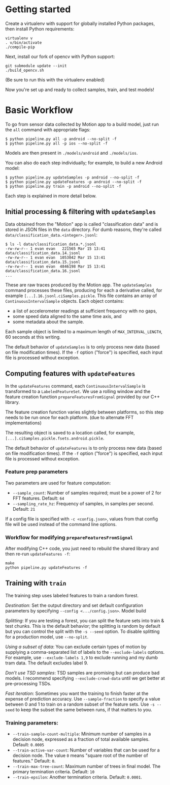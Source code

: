 # Getting started


Create a virtualenv with support for globally installed Python packages, then
install Python requirements:

```
virtualenv v
. v/bin/activate
./compile-pip
```

Next, install our fork of opencv with Python support:

```
git submodule update --init
./build_opencv.sh
```

(Be sure to run this with the virtualenv enabled)

Now you're set up and ready to collect samples, train, and test models!

# Basic Workflow

To go from sensor data collected by Motion app to a build model, just run the
`all` command with appropriate flags:

```
$ python pipeline.py all -p android --no-split -f
$ python pipeline.py all -p ios --no-split -f
```

Models are then present in `./models/android` and `./models/ios`.

You can also do each step individually; for example, to build a new Android model:

```
$ python pipeline.py updateSamples -p android --no-split -f
$ python pipeline.py updateFeatures -p android --no-split -f
$ python pipeline.py train -p android --no-split -f
```

Each step is explained in more detail below.

## Initial processing & filtering with `updateSamples`

Data obtained from the "Motion" app is called "classification data" and is
stored in JSON files in the `data` directory.  For dumb reasons, they're called
`data/classification_data.<integer>.jsonl`:

```
$ ls -l data/classification_data.*.jsonl
-rw-rw-r-- 1 evan evan   221565 Mar 15 13:41 data/classification_data.14.jsonl
-rw-rw-r-- 1 evan evan  1053042 Mar 15 13:41 data/classification_data.15.jsonl
-rw-rw-r-- 1 evan evan  4846198 Mar 15 13:41 data/classification_data.16.jsonl
...
```

These are raw traces produced by the Motion app. The `updateSamples` command
processes these files, producing for each a derivative called, for example
`[...].16.jsonl.ciSamples.pickle`. This file contains an array of
`ContinuousIntervalSample` objects. Each object contains:

 * a list of accelerometer readings at sufficient frequency with no gaps,
 * some speed data aligned to the same time axis, and
 * some metadata about the sample.

Each sample object is limited to a maximum length of `MAX_INTERVAL_LENGTH`, 60
seconds at this writing.

The default behavior of `updateSamples` is to only process new data (based on
file modification times). If the `-f` option ("force") is specified, each input
file is processed without exception.

## Computing features with `updateFeatures`

In the `updateFeatures` command, each `ContinuousIntervalSample` is transformed
to a `LabeledFeatureSet`. We use a rolling window and the feature creation
function `prepareFeaturesFromSignal` provided by our C++ library.

The feature creation function varies slightly between platforms, so this step
needs to be run once for each platform. (due to alternate FFT implementations)

The resulting object is saved to a location called, for example,
`[...].ciSamples.pickle.fsets.android.pickle`.

The default behavior of `updateFeatures` is to only process new data (based on
file modification times). If the `-f` option ("force") is specified, each input
file is processed without exception.

### Feature prep parameters

Two parameters are used for feature computation:

 * `--sample_count`: Number of samples required; must be a power of 2 for FFT features. Default: `64`
 * `--sampling_rate_hz`: Frequency of samples, in samples per second. Default: `21`

If a config file is specified with `-c <config.json>`, values from that config
file will be used instead of the command line options.

### Workflow for modifying `prepareFeaturesFromSignal`

After modifying C++ code, you just need to rebuild the shared library and then
re-run `updateFeatures -f`:

```
make
python pipeline.py updateFeatures -f
```

## Training with `train`

The training step uses labeled features to train a random forest.

*Destination*: Set the output directory and set default configuration parameters
by specifying `--config <.../config.json>`. Model build

*Splitting*: If you are testing a forest, you can split the feature sets into
train & test chunks. This is the default behavior;  the splitting is random by
default but you can control the split with the `-s --seed` option. To disable
splitting for a production model, use `--no-split`.

*Using a subset of data*: You can exclude certain types of motion by supplying a
comma-separated list of labels to the `--exclude-labels` options. For example,
use `--exclude-labels 1,9` to exclude running and my dumb tram data. The default
excludes label 9.

*Don't use TSD samples*: TSD samples are promising but can produce bad models.
I recommend specifying `--exclude-crowd-data` until we get better at
pre-processing TSDs.

*Fast iteration*: Sometimes you want the training to finish faster at the
expense of prediction accuracy. Use `--sample-fraction` to specify a value
between 0 and 1 to train on a random subset of the feature sets. Use
`-s --seed` to keep the subset the same between runs, if that matters to you.

### Training parameters:

 * `--train-sample-count-multiple`: Minimum number of samples in a decision
   node, expressed as a fraction of total available samples. Default: `0.0005`
 * `--train-active-var-count`: Number of variables that can be used for a
   decision node. The value `0` means "square root of the number of features."
   Default: `0`.
 * `--train-max-tree-count`: Maximum number of trees in final model. The primary
   termination criteria. Default: `10`
 * `--train-epsilon`: Another termination criteria. Default: `0.0001`.
